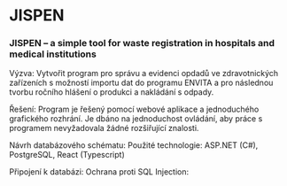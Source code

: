 # JISPEN
### JISPEN – a simple tool for waste registration in hospitals and medical institutions

Výzva:
  Vytvořit program pro správu a evidenci opdadů ve zdravotnických zařízeních s možností importu dat do programu ENVITA a pro následnou tvorbu ročního hlášení o produkci a nakládání s odpady.
  
Řešení:
  Program je řešený pomocí webové aplikace a jednoduchého grafického rozhrání. Je dbáno na jednoduchost ovládání, aby práce s programem nevyžadovala žádné rozšiřující znalosti.
  
Návrh databázového schématu:
Použité technologie:
  ASP.NET (C#), PostgreSQL, React (Typescript)
  
Připojení k databázi:
Ochrana proti SQL Injection:
